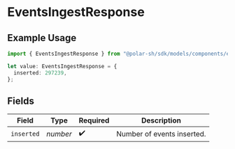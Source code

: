# EventsIngestResponse

## Example Usage

```typescript
import { EventsIngestResponse } from "@polar-sh/sdk/models/components/eventsingestresponse.js";

let value: EventsIngestResponse = {
  inserted: 297239,
};
```

## Fields

| Field                      | Type                       | Required                   | Description                |
| -------------------------- | -------------------------- | -------------------------- | -------------------------- |
| `inserted`                 | *number*                   | :heavy_check_mark:         | Number of events inserted. |